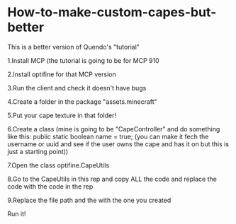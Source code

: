 # How-to-make-custom-capes-but-better
This is a better version of Quendo's "tutorial"

1.Install MCP (the tutorial is going to be for MCP 910

2.Install optifine for that MCP version

3.Run the client and check it doesn't have bugs

4.Create a folder in the package "assets.minecraft"

5.Put your cape texture in that folder!

6.Create a class (mine is going to be "CapeController" and do something like this: public static boolean name = true; (you can make it fech the username or uuid and see if the user owns the cape and has it on but this is just a starting point))

7.Open the class optifine.CapeUtils

8.Go to the CapeUtils in this rep and copy ALL the code and replace the code with the code in the rep

9.Replace the file path and the <capeboolean> with the one you created

Run it!
